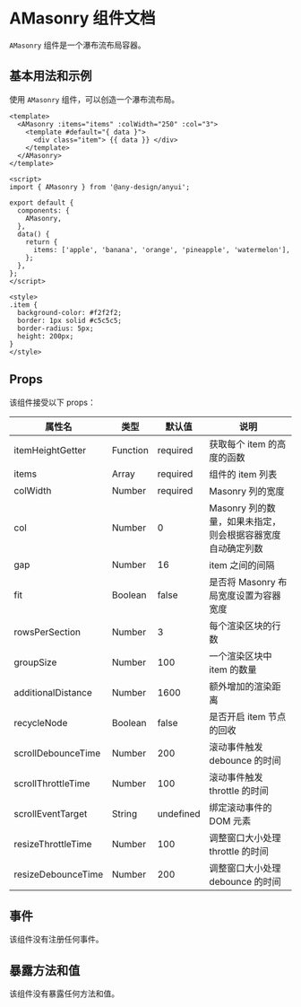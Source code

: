 # AMasonry 组件文档

`AMasonry` 组件是一个瀑布流布局容器。

## 基本用法和示例

使用 `AMasonry` 组件，可以创造一个瀑布流布局。

```vue
<template>
  <AMasonry :items="items" :colWidth="250" :col="3">
    <template #default="{ data }">
      <div class="item"> {{ data }} </div>
    </template>
  </AMasonry>
</template>

<script>
import { AMasonry } from '@any-design/anyui';

export default {
  components: {
    AMasonry,
  },
  data() {
    return {
      items: ['apple', 'banana', 'orange', 'pineapple', 'watermelon'],
    };
  },
};
</script>

<style>
.item {
  background-color: #f2f2f2;
  border: 1px solid #c5c5c5;
  border-radius: 5px;
  height: 200px;
}
</style>
```

## Props

该组件接受以下 props：

| 属性名             | 类型                          | 默认值    | 说明                                                       |
| ------------------ | ----------------------------- | --------- | ---------------------------------------------------------- |
| itemHeightGetter   | Function                      | required  | 获取每个 item 的高度的函数                                  |
| items              | Array                         | required  | 组件的 item 列表                                           |
| colWidth           | Number                        | required  | Masonry 列的宽度                                           |
| col                | Number                        | 0         | Masonry 列的数量，如果未指定，则会根据容器宽度自动确定列数 |
| gap                | Number                        | 16        | item 之间的间隔                                             |
| fit                | Boolean                       | false     | 是否将 Masonry 布局宽度设置为容器宽度                     |
| rowsPerSection     | Number                        | 3         | 每个渲染区块的行数                                         |
| groupSize          | Number                        | 100       | 一个渲染区块中 item 的数量                                  |
| additionalDistance | Number                        | 1600      | 额外增加的渲染距离                                         |
| recycleNode        | Boolean                       | false     | 是否开启 item 节点的回收                                     |
| scrollDebounceTime | Number                        | 200       | 滚动事件触发 debounce 的时间                                |
| scrollThrottleTime | Number                        | 100       | 滚动事件触发 throttle 的时间                               |
| scrollEventTarget  | String                        | undefined | 绑定滚动事件的 DOM 元素                                     |
| resizeThrottleTime | Number                        | 100       | 调整窗口大小处理 throttle 的时间                           |
| resizeDebounceTime | Number                        | 200       | 调整窗口大小处理 debounce 的时间                           |

## 事件

该组件没有注册任何事件。

## 暴露方法和值

该组件没有暴露任何方法和值。
